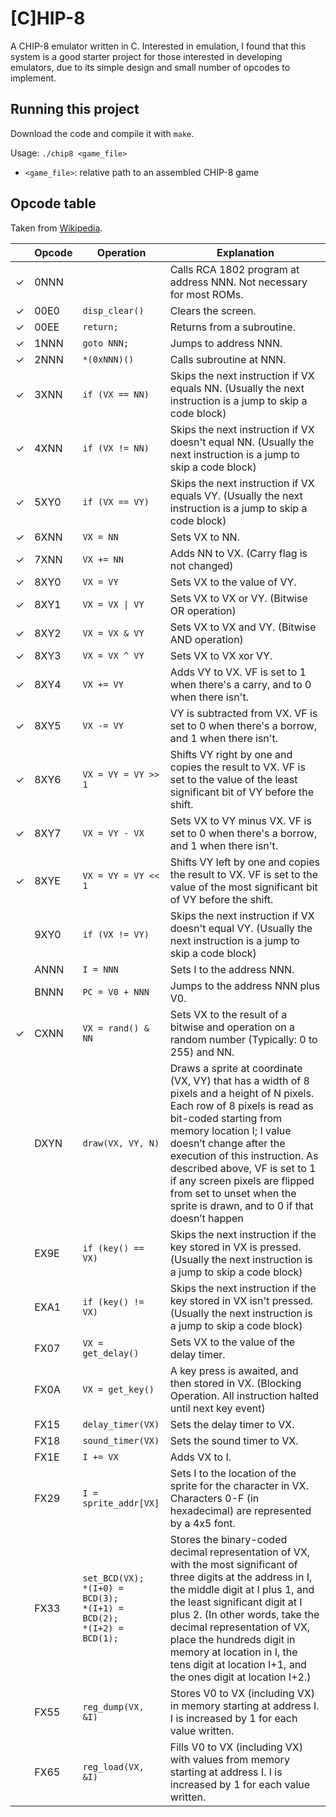# [C]HIP-8
A CHIP-8 emulator written in C. Interested in emulation, I found that this system 
is a good starter project for those interested in developing emulators, due to its 
simple design and small number of opcodes to implement.

## Running this project
Download the code and compile it with `make`.

Usage: `./chip8 <game_file>`
- `<game_file>`: relative path to an assembled CHIP-8 game

## Opcode table
Taken from [Wikipedia](https://en.wikipedia.org/wiki/CHIP-8).

|   | Opcode | Operation | Explanation |
|---|--------|-----------|-------------|
| ✓ | 0NNN | | Calls RCA 1802 program at address NNN. Not necessary for most ROMs. |
| ✓ | 00E0 | `disp_clear()` | Clears the screen. |
| ✓ | 00EE | `return;` | Returns from a subroutine. |
| ✓ | 1NNN | `goto NNN;` | Jumps to address NNN. |
| ✓ | 2NNN | `*(0xNNN)()` | Calls subroutine at NNN. |
| ✓ | 3XNN | `if (VX == NN)` | Skips the next instruction if VX equals NN. (Usually the next instruction is a jump to skip a code block) |
| ✓ | 4XNN | `if (VX != NN)` | Skips the next instruction if VX doesn't equal NN. (Usually the next instruction is a jump to skip a code block) |
| ✓ | 5XY0 | `if (VX == VY)` | Skips the next instruction if VX equals VY. (Usually the next instruction is a jump to skip a code block) |
| ✓ | 6XNN | `VX = NN` | Sets VX to NN. |
| ✓ | 7XNN | `VX += NN` | Adds NN to VX. (Carry flag is not changed) |
| ✓ | 8XY0 | `VX = VY` | Sets VX to the value of VY. |
| ✓ | 8XY1 | `VX = VX \| VY` | Sets VX to VX or VY. (Bitwise OR operation) |
| ✓ | 8XY2 | `VX = VX & VY` | Sets VX to VX and VY. (Bitwise AND operation) |
| ✓ | 8XY3 | `VX = VX ^ VY` | Sets VX to VX xor VY. |
| ✓ | 8XY4 | `VX += VY` | Adds VY to VX. VF is set to 1 when there's a carry, and to 0 when there isn't. |
| ✓ | 8XY5 | `VX -= VY` | VY is subtracted from VX. VF is set to 0 when there's a borrow, and 1 when there isn't. |
| ✓ | 8XY6 | `VX = VY = VY >> 1` | Shifts VY right by one and copies the result to VX. VF is set to the value of the least significant bit of VY before the shift. |
| ✓ | 8XY7 | `VX = VY - VX` | Sets VX to VY minus VX. VF is set to 0 when there's a borrow, and 1 when there isn't. |
| ✓ | 8XYE | `VX = VY = VY << 1` | Shifts VY left by one and copies the result to VX. VF is set to the value of the most significant bit of VY before the shift. |
|  | 9XY0 | `if (VX != VY)` | Skips the next instruction if VX doesn't equal VY. (Usually the next instruction is a jump to skip a code block) |
|  | ANNN | `I = NNN` | Sets I to the address NNN. |
|  | BNNN | `PC = V0 + NNN` | Jumps to the address NNN plus V0. |
| ✓ | CXNN | `VX = rand() & NN` | Sets VX to the result of a bitwise and operation on a random number (Typically: 0 to 255) and NN. |
|  | DXYN | `draw(VX, VY, N)` | Draws a sprite at coordinate (VX, VY) that has a width of 8 pixels and a height of N pixels. Each row of 8 pixels is read as bit-coded starting from memory location I; I value doesn’t change after the execution of this instruction. As described above, VF is set to 1 if any screen pixels are flipped from set to unset when the sprite is drawn, and to 0 if that doesn’t happen |
|  | EX9E | `if (key() == VX)` | Skips the next instruction if the key stored in VX is pressed. (Usually the next instruction is a jump to skip a code block) |
|  | EXA1 | `if (key() != VX)` | Skips the next instruction if the key stored in VX isn't pressed. (Usually the next instruction is a jump to skip a code block) |
|  | FX07 | `VX = get_delay()` | Sets VX to the value of the delay timer. |
|  | FX0A | `VX = get_key()` | A key press is awaited, and then stored in VX. (Blocking Operation. All instruction halted until next key event) |
|  | FX15 | `delay_timer(VX)` | Sets the delay timer to VX. |
|  | FX18 | `sound_timer(VX)` | Sets the sound timer to VX. |
|  | FX1E | `I += VX` | Adds VX to I. |
|  | FX29 | `I = sprite_addr[VX]` | Sets I to the location of the sprite for the character in VX. Characters 0-F (in hexadecimal) are represented by a 4x5 font. |
|  | FX33 | `set_BCD(VX);`<br>`*(I+0) = BCD(3);`<br>`*(I+1) = BCD(2);`<br>`*(I+2) = BCD(1);` | Stores the binary-coded decimal representation of VX, with the most significant of three digits at the address in I, the middle digit at I plus 1, and the least significant digit at I plus 2. (In other words, take the decimal representation of VX, place the hundreds digit in memory at location in I, the tens digit at location I+1, and the ones digit at location I+2.) |
|  | FX55 | `reg_dump(VX, &I)` | Stores V0 to VX (including VX) in memory starting at address I. I is increased by 1 for each value written. |
|  | FX65 | `reg_load(VX, &I)` | Fills V0 to VX (including VX) with values from memory starting at address I. I is increased by 1 for each value written. |
